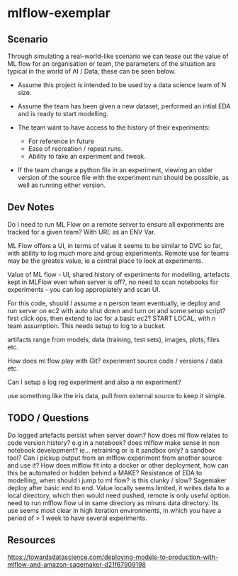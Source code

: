 # mlflow-exemplar


## Scenario

Through simulating a real-world-like scenario we can tease out the value of ML flow for an organisation or team, the parameters of the situation are typical in the world of AI / Data, these can be seen below.

- Assume this project is intended to be used by a data science team of N size.

- Assume the team has been given a new dataset, performed an intial EDA and is ready to start modelling.

- The team want to have access to the history of their experiments:
    - For reference in future
    - Ease of recreation / repeat runs.
    - Ability to take an experiment and tweak.

- If the team change a python file in an experiment, viewing an older version of the source file with the experiment run should be possible, as well as running either version.


## Dev Notes

Do I need to run ML Flow on a remote server to ensure all experiments are tracked for a given team? With URL as an ENV Var.

ML Flow offers a UI, in terms of value it seems to be similar to DVC so far, with ability to log much more and group experiments. Remote use for teams may be the greates value, ie a central place to look at experiments.

Value of ML flow - UI, shared history of experiments for modelling, artefacts kept in MLFlow even when server is off?, no need to scan notebooks for experiments - you can log appropiately and scan UI.

For this code, should I assume a n person team eventually, ie deploy and run server on ec2 with auto shut down and turn on and some setup script? first click ops, then extend to iac for a basic ec2? START LOCAL, with n team assumption. This needs setup to log to a bucket.

artifacts range from models, data (training, test sets), images, plots, files etc.

How does ml flow play with Git? experiment source code / versions / data etc.

Can I setup a log reg experiment and also a nn experiment?

use something like the iris data, pull from external source to keep it simple.

## TODO / Questions

Do logged artefacts persist when server down?
how does ml flow relates to code version history? e.g in a notebook?
does mlflow make sense in non notebook development? ie... retraining or is it sandbox only? a sandbox tool?
Can i pickup output from an mlflow experiment from another source and use it?
How does mlflow fit into a docker or other deployment, how can this be automated or hidden behind a MAKE?
Resistance of EDA to modelling, when should i jump to ml flow? is this clunky / slow?
Sagemaker deploy after basic end to end.
Value locally seems limited, it writes data to a local directory, which then would need pushed, remote is only useful option.
need to run mlflow flow ui in same directory as mlruns data directory.
Its use seems most clear in high iteration environments, in which you have a period of > 1 week to have several experiments.



## Resources

 https://towardsdatascience.com/deploying-models-to-production-with-mlflow-and-amazon-sagemaker-d21f67909198